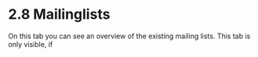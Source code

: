 # 2.8 Mailinglists

On this tab you can see an overview of the existing mailing lists. This tab is only visible, if
